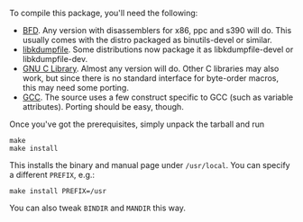 To compile this package, you'll need the following:

* [BFD](http://www.gnu.org/software/binutils/). Any version with
  disassemblers for x86, ppc and s390 will do. This usually comes with
  the distro packaged as binutils-devel or similar.
* [libkdumpfile](https://github.com/ptesarik/libkdumpfile). Some distributions
  now package it as libkdumpfile-devel or libkdumpfile-dev.
* [GNU C Library](http://www.gnu.org/software/libc/libc.html). Almost
  any version will do. Other C libraries may also work, but since there
  is no standard interface for byte-order macros, this may need some porting.
* [GCC](http://gcc.gnu.org/). The source uses a few construct specific
  to GCC (such as variable attributes). Porting should be easy, though.

Once you've got the prerequisites, simply unpack the tarball and run

	make
	make install

This installs the binary and manual page under `/usr/local`. You can specify a
different `PREFIX`, e.g.:

    make install PREFIX=/usr

You can also tweak `BINDIR` and `MANDIR` this way.
